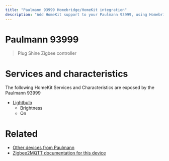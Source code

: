 ```yaml
---
title: "Paulmann 93999 Homebridge/HomeKit integration"
description: "Add HomeKit support to your Paulmann 93999, using Homebridge, Zigbee2MQTT and homebridge-z2m."
---
```

<!---
This file has been GENERATED using src/docgen/docgen.ts
DO NOT EDIT THIS FILE MANUALLY!
-->
# Paulmann 93999
> Plug Shine Zigbee controller


# Services and characteristics
The following HomeKit Services and Characteristics are exposed by
the Paulmann 93999

* [Lightbulb](../../light.md)
  * Brightness
  * On


# Related
* [Other devices from Paulmann](../index.md#paulmann)
* [Zigbee2MQTT documentation for this device](https://www.zigbee2mqtt.io/devices/93999.html)